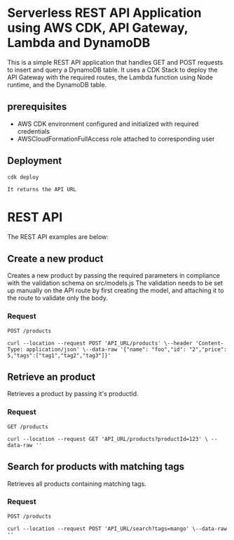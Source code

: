 # Serverless REST API Application using AWS CDK, API Gateway, Lambda and DynamoDB

This is a simple REST API application that handles GET and POST requests to
insert and query a DynamoDB table. It uses a CDK Stack to deploy the
API Gateway with the required routes, the Lambda function using Node runtime,
and the DynamoDB table.

## prerequisites

  * AWS CDK environment configured and initialized with required credentials
  * AWSCloudFormationFullAccess role attached to corresponding user

## Deployment

    cdk deploy

    It returns the API URL

# REST API

The REST API examples are below:

## Create a new product

Creates a new product by passing the required parameters in
compliance with the validation schema on src/models.js
The validation needs to be set up manually on the API route
by first creating the model, and attaching it to the route to validate only the body.

### Request

`POST /products`

    curl --location --request POST 'API_URL/products' \--header 'Content-Type: application/json' \--data-raw '{"name": "foo","id": "2","price": 5,"tags":["tag1","tag2","tag3"]}'


## Retrieve an product

Retrieves a product by passing it's productId.

### Request

`GET /products`

    curl --location --request GET 'API_URL/products?productId=123' \ --data-raw ''

## Search for products with matching tags

Retrieves all products containing matching tags.

### Request

`POST /products`

    curl --location --request POST 'API_URL/search?tags=mango' \--data-raw ''
